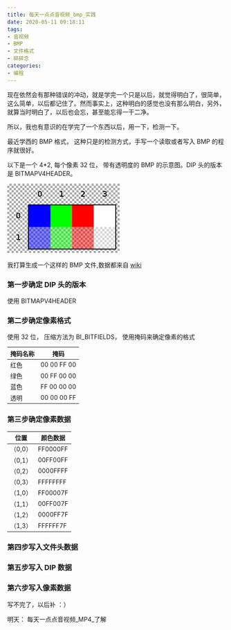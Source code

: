```yaml
---
title: 每天一点点音视频_bmp_实践
date: 2020-05-11 09:18:11
tags:
- 音视频
- BMP
- 文件格式
- 碎碎念
categories:
- 编程
---
```


现在依然会有那种错误的冲动，就是学完一个只是以后，就觉得明白了，很简单，这么简单，以后都记住了。然而事实上，这种明白的感觉也没有那么明白，另外，就算当时明白了，以后也会忘，甚至能忘得一干二净。

所以，我也有意识的在学完了一个东西以后，用一下，检测一下。

最近学西的 BMP 格式， 这种只是的检测方式，手写一个读取或者写入 BMP 的程序就很好。

以下是一个 4*2, 每个像素 32 位， 带有透明度的 BMP 的示意图。DIP 头的版本是 BITMAPV4HEADER。

![](2020-05-11-09-23-25.png)

我打算生成一个这样的 BMP 文件,数据都来自 [wiki](https://en.wikipedia.org/wiki/BMP_file_format)

### 第一步确定 DIP 头的版本

使用 BITMAPV4HEADER

### 第二步确定像素格式

使用 32 位， 压缩方法为 BI_BITFIELDS， 使用掩码来确定像素的格式

掩码名称 | 掩码
-|-
红色 | 00 00 FF 00
绿色 | 00 FF 00 00
蓝色 | FF 00 00 00
透明 | 00 00 00 FF

### 第三步确定像素数据

位置 | 颜色数据
-|-
（0,0） | FF0000FF
（0,1） | 00FF00FF
（0,2） | 0000FFFF
（0,3） | FFFFFFFF
（1,0） | FF00007F
（1,1） | 00FF007F
（1,2） | 0000FF7F
（1,3） | FFFFFF7F

### 第四步写入文件头数据

### 第五步写入 DIP 数据

### 第六步写入像素数据

写不完了，以后补 ：）

明天： 每天一点点音视频_MP4_了解








